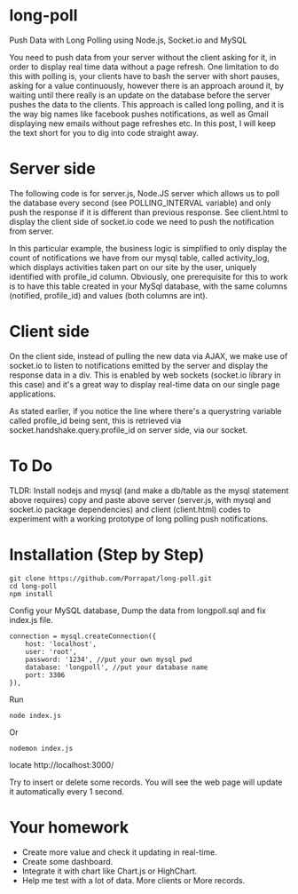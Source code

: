 # long-poll #
Push Data with Long Polling using Node.js, Socket.io and MySQL

You need to push data from your server without the client asking for it, in order to display real time data without a page refresh. One limitation to do this with polling is, your clients have to bash the server with short pauses, asking for a value continuously, however there is an approach around it, by waiting until there really is an update on the database before the server pushes the data to the clients. This approach is called long polling, and it is the way big names like facebook pushes notifications, as well as Gmail displaying new emails without page refreshes etc. In this post, I will keep the text short for you to dig into code straight away.

# Server side #

The following code is for server.js, Node.JS server which allows us to poll the database every second (see POLLING_INTERVAL variable) and only push the response if it is different than previous response. See client.html to display the client side of socket.io code we need to push the notification from server.

In this particular example, the business logic is simplified to only display the count of notifications we have from our mysql table, called activity_log, which displays activities taken part on our site by the user, uniquely identified with profile_id column. Obviously, one prerequisite for this to work is to have this table created in your MySql database, with the same columns (notified, profile_id) and values (both columns are int).

# Client side #

On the client side, instead of pulling the new data via AJAX, we make use of socket.io to listen to notifications emitted by the server and display the response data in a div. This is enabled by web sockets (socket.io library in this case) and it's a great way to display real-time data on our single page applications.

As stated earlier, if you notice the line where there's a querystring variable called profile_id being sent, this is retrieved via socket.handshake.query.profile_id on server side, via our socket.

# To Do #

TLDR: Install nodejs and mysql (and make a db/table as the mysql statement above requires) copy and paste above server (server.js, with mysql and socket.io package dependencies) and client (client.html) codes to experiment with a working prototype of long polling push notifications.

# Installation (Step by Step) #

```
git clone https://github.com/Porrapat/long-poll.git
cd long-poll
npm install
```

Config your MySQL database, Dump the data from longpoll.sql and fix index.js file.

```
connection = mysql.createConnection({
    host: 'localhost',
    user: 'root',
    password: '1234', //put your own mysql pwd
    database: 'longpoll', //put your database name
    port: 3306
}),
```

Run

```
node index.js
```

Or

```
nodemon index.js
```

locate http://localhost:3000/

Try to insert or delete some records. You will see the web page will update it automatically every 1 second.

# Your homework #

* Create more value and check it updating in real-time.
* Create some dashboard.
* Integrate it with chart like Chart.js or HighChart.
* Help me test with a lot of data. More clients or More records.
